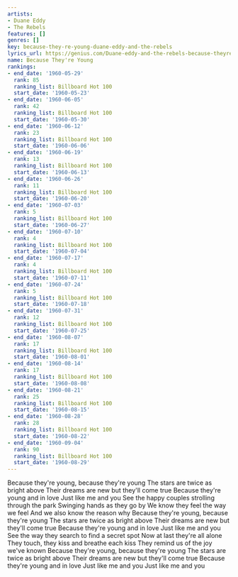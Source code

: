 ```yaml
---
artists:
- Duane Eddy
- The Rebels
features: []
genres: []
key: because-they-re-young-duane-eddy-and-the-rebels
lyrics_url: https://genius.com/Duane-eddy-and-the-rebels-because-theyre-young-lyrics
name: Because They're Young
rankings:
- end_date: '1960-05-29'
  rank: 85
  ranking_list: Billboard Hot 100
  start_date: '1960-05-23'
- end_date: '1960-06-05'
  rank: 42
  ranking_list: Billboard Hot 100
  start_date: '1960-05-30'
- end_date: '1960-06-12'
  rank: 23
  ranking_list: Billboard Hot 100
  start_date: '1960-06-06'
- end_date: '1960-06-19'
  rank: 13
  ranking_list: Billboard Hot 100
  start_date: '1960-06-13'
- end_date: '1960-06-26'
  rank: 11
  ranking_list: Billboard Hot 100
  start_date: '1960-06-20'
- end_date: '1960-07-03'
  rank: 5
  ranking_list: Billboard Hot 100
  start_date: '1960-06-27'
- end_date: '1960-07-10'
  rank: 4
  ranking_list: Billboard Hot 100
  start_date: '1960-07-04'
- end_date: '1960-07-17'
  rank: 4
  ranking_list: Billboard Hot 100
  start_date: '1960-07-11'
- end_date: '1960-07-24'
  rank: 5
  ranking_list: Billboard Hot 100
  start_date: '1960-07-18'
- end_date: '1960-07-31'
  rank: 12
  ranking_list: Billboard Hot 100
  start_date: '1960-07-25'
- end_date: '1960-08-07'
  rank: 17
  ranking_list: Billboard Hot 100
  start_date: '1960-08-01'
- end_date: '1960-08-14'
  rank: 17
  ranking_list: Billboard Hot 100
  start_date: '1960-08-08'
- end_date: '1960-08-21'
  rank: 25
  ranking_list: Billboard Hot 100
  start_date: '1960-08-15'
- end_date: '1960-08-28'
  rank: 28
  ranking_list: Billboard Hot 100
  start_date: '1960-08-22'
- end_date: '1960-09-04'
  rank: 90
  ranking_list: Billboard Hot 100
  start_date: '1960-08-29'
---
```

Because they're young, because they're young
The stars are twice as bright above
Their dreams are new but they'll come true
Because they're young and in love
Just like me and you
See the happy couples strolling through the park
Swinging hands as they go by
We know they feel the way we feel
And we also know the reason why
Because they're young, because they're young
The stars are twice as bright above
Their dreams are new but they'll come true
Because they're young and in love
Just like me and you
See the way they search to find a secret spot
Now at last they're all alone
They touch, they kiss and breathe each kiss
They remind us of the joy we've known
Because they're young, because they're young
The stars are twice as bright above
Their dreams are new but they'll come true
Because they're young and in love
Just like me and you
Just like me and you
